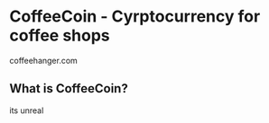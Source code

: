 CoffeeCoin - Cyrptocurrency for coffee shops
=====================================

coffeehanger.com

What is CoffeeCoin?
----------------
its unreal

